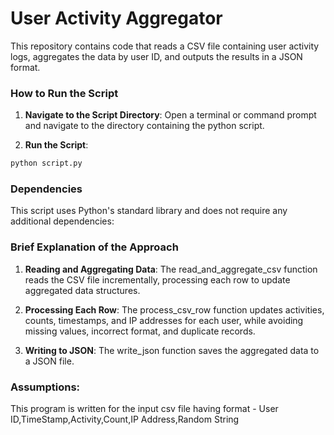 # User Activity Aggregator

This repository contains code that reads a CSV file containing user activity logs, aggregates the data by user ID, and outputs the results in a JSON format.

### How to Run the Script

1.  **Navigate to the Script Directory**:
Open a terminal or command prompt and navigate to the directory containing the python script.

2.  **Run the Script**:
```bash
python script.py
```

### Dependencies

This script uses Python's standard library and does not require any additional dependencies:

### Brief Explanation of the Approach

1. **Reading and Aggregating Data**:
The read_and_aggregate_csv function reads the CSV file incrementally, processing each row to update aggregated data structures.

2. **Processing Each Row**:
The process_csv_row function updates activities, counts, timestamps, and IP addresses for each user, while avoiding missing values, incorrect format, and duplicate records.

3. **Writing to JSON**:
The write_json function saves the aggregated data to a JSON file.

### Assumptions:
This program is written for the input csv file having format - User ID,TimeStamp,Activity,Count,IP Address,Random String